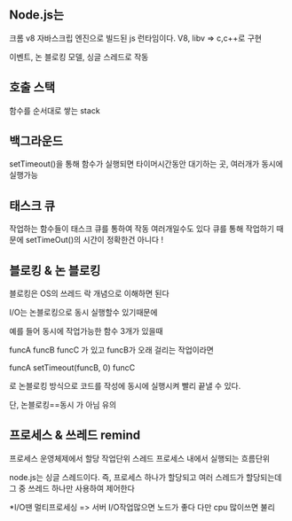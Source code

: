 ## Node.js는 
크롬 v8 자바스크립 엔진으로 빌드된 js 런타임이다. 
V8, libv => c,c++로 구현

이벤트, 논 블로킹 모델, 싱글 스레드로 작동

## 호출 스택
  함수를 순서대로 쌓는 stack
  
## 백그라운드 
  setTimeout()을 통해 함수가 실행되면 타이머시간동안 대기하는 곳, 여러개가 동시에 실행가능 
 
## 태스크 큐
  작업하는 함수들이 태스크 큐를 통하여 작동
  여러개일수도 있다
   큐를 통해 작업하기 때문에 setTimeOut()의 시간이 정확한건 아니다 ! 


## 블로킹 & 논 블로킹 

블로킹은 OS의 쓰레드 락 개념으로 이해하면 된다

I/O는 논블로킹으로 동시 실행할수 있기때문에 

예를 들어 동시에 작업가능한 함수 3개가 있을때

funcA
funcB
funcC 가 있고 funcB가 오래 걸리는 작업이라면 

funcA
setTimeout(funcB, 0)
funcC

로 논블로킹 방식으로 코드를 작성에 동시에 실행시켜 빨리 끝낼 수 있다.

단, 논블로킹==동시 가 아님 유의

## 프로세스 & 쓰레드 remind

프로세스 운영체제에서 할당 작업단위
스레드 프로세스 내에서 실행되는 흐름단위 

node.js는 싱글 스레드이다. 즉, 프로세스 하나가 할당되고 여러 스레드가 할당되는데 그 중 쓰레드 하나만 사용하여 제어한다 

*I/O땐 멀티프로세싱
=> 서버 I/O작업많으면 노드가 좋다 다만 cpu 많이쓰면 불리 
